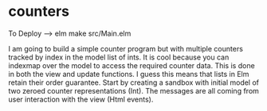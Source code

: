 # counters

To Deploy --> elm make src/Main.elm

I am going to build a simple counter program but with multiple counters tracked by index in the model list of ints.  It is cool because you can indexmap over the model to access the required counter data.  This is done in both the view and update functions.  I guess this means that lists in Elm retain their order guarantee. Start by creating a sandbox with initial model of two zeroed counter representations (Int).  The messages are all coming from user interaction with the view (Html events).
